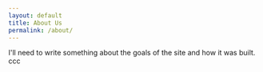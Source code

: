 ```yaml
---
layout: default
title: About Us
permalink: /about/ 
--- 
```


I'll need to write something about the goals of the site and how it was built. ccc
